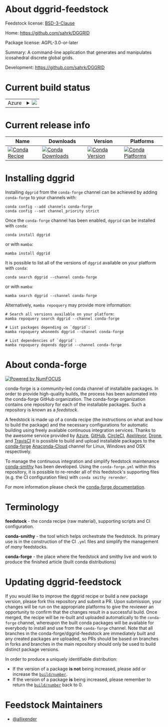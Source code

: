 About dggrid-feedstock
======================

Feedstock license: [BSD-3-Clause](https://github.com/conda-forge/dggrid-feedstock/blob/main/LICENSE.txt)

Home: https://github.com/sahrk/DGGRID

Package license: AGPL-3.0-or-later

Summary: A command-line application that generates and manipulates icosahedral discrete global grids.

Development: https://github.com/sahrk/DGGRID

Current build status
====================


<table>
    
  <tr>
    <td>Azure</td>
    <td>
      <details>
        <summary>
          <a href="https://dev.azure.com/conda-forge/feedstock-builds/_build/latest?definitionId=19503&branchName=main">
            <img src="https://dev.azure.com/conda-forge/feedstock-builds/_apis/build/status/dggrid-feedstock?branchName=main">
          </a>
        </summary>
        <table>
          <thead><tr><th>Variant</th><th>Status</th></tr></thead>
          <tbody><tr>
              <td>linux_64</td>
              <td>
                <a href="https://dev.azure.com/conda-forge/feedstock-builds/_build/latest?definitionId=19503&branchName=main">
                  <img src="https://dev.azure.com/conda-forge/feedstock-builds/_apis/build/status/dggrid-feedstock?branchName=main&jobName=linux&configuration=linux%20linux_64_" alt="variant">
                </a>
              </td>
            </tr><tr>
              <td>osx_64</td>
              <td>
                <a href="https://dev.azure.com/conda-forge/feedstock-builds/_build/latest?definitionId=19503&branchName=main">
                  <img src="https://dev.azure.com/conda-forge/feedstock-builds/_apis/build/status/dggrid-feedstock?branchName=main&jobName=osx&configuration=osx%20osx_64_" alt="variant">
                </a>
              </td>
            </tr><tr>
              <td>win_64</td>
              <td>
                <a href="https://dev.azure.com/conda-forge/feedstock-builds/_build/latest?definitionId=19503&branchName=main">
                  <img src="https://dev.azure.com/conda-forge/feedstock-builds/_apis/build/status/dggrid-feedstock?branchName=main&jobName=win&configuration=win%20win_64_" alt="variant">
                </a>
              </td>
            </tr>
          </tbody>
        </table>
      </details>
    </td>
  </tr>
</table>

Current release info
====================

| Name | Downloads | Version | Platforms |
| --- | --- | --- | --- |
| [![Conda Recipe](https://img.shields.io/badge/recipe-dggrid-green.svg)](https://anaconda.org/conda-forge/dggrid) | [![Conda Downloads](https://img.shields.io/conda/dn/conda-forge/dggrid.svg)](https://anaconda.org/conda-forge/dggrid) | [![Conda Version](https://img.shields.io/conda/vn/conda-forge/dggrid.svg)](https://anaconda.org/conda-forge/dggrid) | [![Conda Platforms](https://img.shields.io/conda/pn/conda-forge/dggrid.svg)](https://anaconda.org/conda-forge/dggrid) |

Installing dggrid
=================

Installing `dggrid` from the `conda-forge` channel can be achieved by adding `conda-forge` to your channels with:

```
conda config --add channels conda-forge
conda config --set channel_priority strict
```

Once the `conda-forge` channel has been enabled, `dggrid` can be installed with `conda`:

```
conda install dggrid
```

or with `mamba`:

```
mamba install dggrid
```

It is possible to list all of the versions of `dggrid` available on your platform with `conda`:

```
conda search dggrid --channel conda-forge
```

or with `mamba`:

```
mamba search dggrid --channel conda-forge
```

Alternatively, `mamba repoquery` may provide more information:

```
# Search all versions available on your platform:
mamba repoquery search dggrid --channel conda-forge

# List packages depending on `dggrid`:
mamba repoquery whoneeds dggrid --channel conda-forge

# List dependencies of `dggrid`:
mamba repoquery depends dggrid --channel conda-forge
```


About conda-forge
=================

[![Powered by
NumFOCUS](https://img.shields.io/badge/powered%20by-NumFOCUS-orange.svg?style=flat&colorA=E1523D&colorB=007D8A)](https://numfocus.org)

conda-forge is a community-led conda channel of installable packages.
In order to provide high-quality builds, the process has been automated into the
conda-forge GitHub organization. The conda-forge organization contains one repository
for each of the installable packages. Such a repository is known as a *feedstock*.

A feedstock is made up of a conda recipe (the instructions on what and how to build
the package) and the necessary configurations for automatic building using freely
available continuous integration services. Thanks to the awesome service provided by
[Azure](https://azure.microsoft.com/en-us/services/devops/), [GitHub](https://github.com/),
[CircleCI](https://circleci.com/), [AppVeyor](https://www.appveyor.com/),
[Drone](https://cloud.drone.io/welcome), and [TravisCI](https://travis-ci.com/)
it is possible to build and upload installable packages to the
[conda-forge](https://anaconda.org/conda-forge) [Anaconda-Cloud](https://anaconda.org/)
channel for Linux, Windows and OSX respectively.

To manage the continuous integration and simplify feedstock maintenance
[conda-smithy](https://github.com/conda-forge/conda-smithy) has been developed.
Using the ``conda-forge.yml`` within this repository, it is possible to re-render all of
this feedstock's supporting files (e.g. the CI configuration files) with ``conda smithy rerender``.

For more information please check the [conda-forge documentation](https://conda-forge.org/docs/).

Terminology
===========

**feedstock** - the conda recipe (raw material), supporting scripts and CI configuration.

**conda-smithy** - the tool which helps orchestrate the feedstock.
                   Its primary use is in the construction of the CI ``.yml`` files
                   and simplify the management of *many* feedstocks.

**conda-forge** - the place where the feedstock and smithy live and work to
                  produce the finished article (built conda distributions)


Updating dggrid-feedstock
=========================

If you would like to improve the dggrid recipe or build a new
package version, please fork this repository and submit a PR. Upon submission,
your changes will be run on the appropriate platforms to give the reviewer an
opportunity to confirm that the changes result in a successful build. Once
merged, the recipe will be re-built and uploaded automatically to the
`conda-forge` channel, whereupon the built conda packages will be available for
everybody to install and use from the `conda-forge` channel.
Note that all branches in the conda-forge/dggrid-feedstock are
immediately built and any created packages are uploaded, so PRs should be based
on branches in forks and branches in the main repository should only be used to
build distinct package versions.

In order to produce a uniquely identifiable distribution:
 * If the version of a package **is not** being increased, please add or increase
   the [``build/number``](https://docs.conda.io/projects/conda-build/en/latest/resources/define-metadata.html#build-number-and-string).
 * If the version of a package **is** being increased, please remember to return
   the [``build/number``](https://docs.conda.io/projects/conda-build/en/latest/resources/define-metadata.html#build-number-and-string)
   back to 0.

Feedstock Maintainers
=====================

* [@allixender](https://github.com/allixender/)

